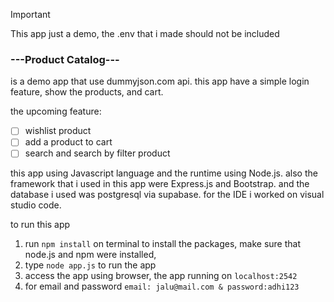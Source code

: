 > [!IMPORTANT]
> This app just a demo, the .env that i made should not be included

### ---Product Catalog---
is a demo app that use dummyjson.com api.
this app have a simple login feature, show the products, and cart.

the upcoming feature:
- [ ] wishlist product
- [ ] add a product to cart
- [ ] search and search by filter product

this app using Javascript language and the runtime using Node.js. also the framework that i used in this app were Express.js and Bootstrap.
and the database i used was postgresql via supabase. for the IDE i worked on visual studio code.

to run this app
1. run `npm install` on terminal to install the packages, make sure that node.js and npm were installed,
2. type `node app.js` to run the app
3. access the app using browser, the app running on `localhost:2542`
4. for email and password `email: jalu@mail.com & password:adhi123`

